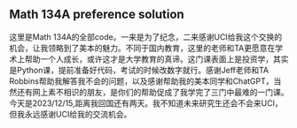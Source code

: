 ## Math 134A preference solution
这里是Math 134A的全部code。一来是为了纪念，二来感谢UCI给我这个交换的机会，让我领略到了美本的魅力。不同于国内教育，这里的老师和TA更愿意在学术上帮助一个人成长，或许这才是大学教育的真谛。这门课表面上是投资学，其实是Python课，提前准备好代码，考试的时候改数字就行。感谢Jeff老师和TA Robbins帮助我解答我不会的问题，以及感谢帮助我的美本同学和ChatGPT，当然还有网上素不相识的朋友，是你们的帮助促成了我学完了三门中最难的一门课。今天是2023/12/15,距离我回国还有两天。我不知道未来研究生还会不会来UCI，但我永远感谢UCI给我的交流机会。

